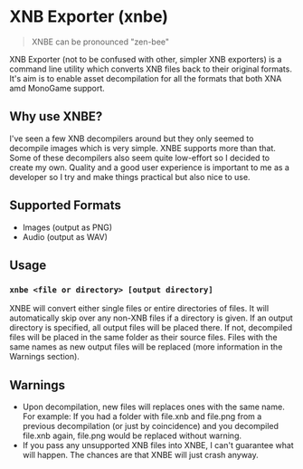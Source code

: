 <!---
Someone please help me format this better :(
--->

# XNB Exporter (xnbe)
> XNBE can be pronounced "zen-bee"

XNB Exporter (not to be confused with other, simpler XNB exporters) is a command line utility which converts XNB files back to their original formats. It's aim is to enable asset decompilation for all the formats that both XNA amd MonoGame support.

## Why use XNBE?
I've seen a few XNB decompilers around but they only seemed to decompile images which is very simple. XNBE supports more than that. Some of these decompilers also seem quite low-effort so I decided to create my own. Quality and a good user experience is important to me as a developer so I try and make things practical but also nice to use.

## Supported Formats
- Images (output as PNG)
- Audio (output as WAV)

## Usage
### `xnbe <file or directory> [output directory]`
XNBE will convert either single files or entire directories of files. It will automatically skip over any non-XNB files if a directory is given. If an output directory is specified, all output files will be placed there. If not, decompiled files will be placed in the same folder as their source files. Files with the same names as new output files will be replaced (more information in the Warnings section).

## Warnings
- Upon decompilation, new files will replaces ones with the same name. For example: If you had a folder with file.xnb and file.png from a previous decompilation (or just by coincidence) and you decompiled file.xnb again, file.png would be replaced without warning.
- If you pass any unsupported XNB files into XNBE, I can't guarantee what will happen. The chances are that XNBE will just crash anyway.